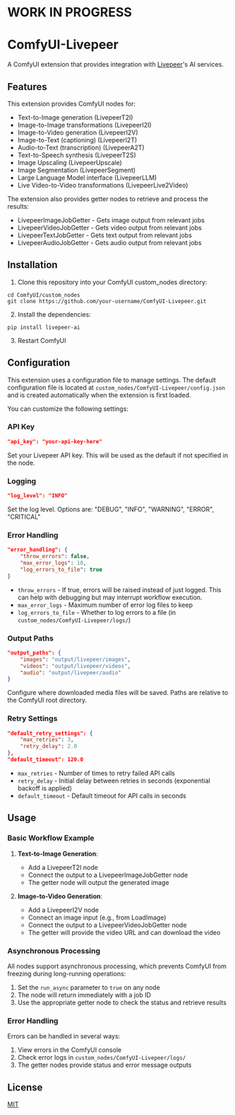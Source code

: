 # WORK IN PROGRESS











# ComfyUI-Livepeer

A ComfyUI extension that provides integration with [Livepeer](https://livepeer.org/)'s AI services.

## Features

This extension provides ComfyUI nodes for:

- Text-to-Image generation (LivepeerT2I)
- Image-to-Image transformations (LivepeerI2I)
- Image-to-Video generation (LivepeerI2V)
- Image-to-Text (captioning) (LivepeerI2T)
- Audio-to-Text (transcription) (LivepeerA2T)
- Text-to-Speech synthesis (LivepeerT2S)
- Image Upscaling (LivepeerUpscale)
- Image Segmentation (LivepeerSegment)
- Large Language Model interface (LivepeerLLM)
- Live Video-to-Video transformations (LivepeerLive2Video)

The extension also provides getter nodes to retrieve and process the results:

- LivepeerImageJobGetter - Gets image output from relevant jobs
- LivepeerVideoJobGetter - Gets video output from relevant jobs
- LivepeerTextJobGetter - Gets text output from relevant jobs
- LivepeerAudioJobGetter - Gets audio output from relevant jobs

## Installation

1. Clone this repository into your ComfyUI custom_nodes directory:
```
cd ComfyUI/custom_nodes
git clone https://github.com/your-username/ComfyUI-Livepeer.git
```

2. Install the dependencies:
```
pip install livepeer-ai
```

3. Restart ComfyUI

## Configuration

This extension uses a configuration file to manage settings. The default configuration file is located at `custom_nodes/ComfyUI-Livepeer/config.json` and is created automatically when the extension is first loaded.

You can customize the following settings:

### API Key
```json
"api_key": "your-api-key-here"
```
Set your Livepeer API key. This will be used as the default if not specified in the node.

### Logging
```json
"log_level": "INFO"
```
Set the log level. Options are: "DEBUG", "INFO", "WARNING", "ERROR", "CRITICAL"

### Error Handling
```json
"error_handling": {
    "throw_errors": false,
    "max_error_logs": 10,
    "log_errors_to_file": true
}
```
- `throw_errors` - If true, errors will be raised instead of just logged. This can help with debugging but may interrupt workflow execution.
- `max_error_logs` - Maximum number of error log files to keep
- `log_errors_to_file` - Whether to log errors to a file (in `custom_nodes/ComfyUI-Livepeer/logs/`)

### Output Paths
```json
"output_paths": {
    "images": "output/livepeer/images",
    "videos": "output/livepeer/videos",
    "audio": "output/livepeer/audio"
}
```
Configure where downloaded media files will be saved. Paths are relative to the ComfyUI root directory.

### Retry Settings
```json
"default_retry_settings": {
    "max_retries": 3,
    "retry_delay": 2.0
},
"default_timeout": 120.0
```
- `max_retries` - Number of times to retry failed API calls
- `retry_delay` - Initial delay between retries in seconds (exponential backoff is applied)
- `default_timeout` - Default timeout for API calls in seconds

## Usage

### Basic Workflow Example

1. **Text-to-Image Generation**:
   - Add a LivepeerT2I node
   - Connect the output to a LivepeerImageJobGetter node
   - The getter node will output the generated image

2. **Image-to-Video Generation**:
   - Add a LivepeerI2V node
   - Connect an image input (e.g., from LoadImage)
   - Connect the output to a LivepeerVideoJobGetter node
   - The getter will provide the video URL and can download the video

### Asynchronous Processing

All nodes support asynchronous processing, which prevents ComfyUI from freezing during long-running operations:

1. Set the `run_async` parameter to `true` on any node
2. The node will return immediately with a job ID
3. Use the appropriate getter node to check the status and retrieve results

### Error Handling

Errors can be handled in several ways:

1. View errors in the ComfyUI console
2. Check error logs in `custom_nodes/ComfyUI-Livepeer/logs/`
3. The getter nodes provide status and error message outputs

## License

[MIT](LICENSE) 